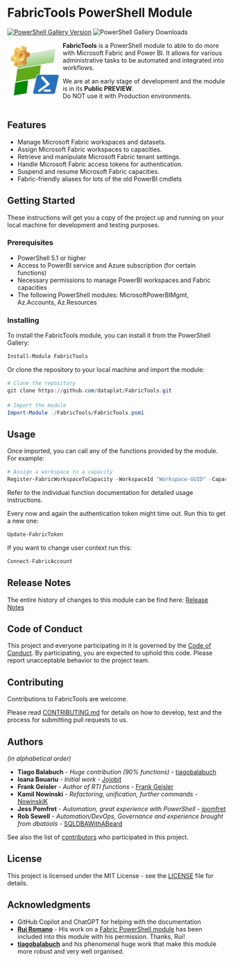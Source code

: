# FabricTools PowerShell Module

[![PowerShell Gallery Version](https://img.shields.io/powershellgallery/v/FabricTools?label=PowerShell%20Gallery&color=blue)](https://www.powershellgallery.com/packages/FabricTools)
![PowerShell Gallery Downloads](https://img.shields.io/powershellgallery/dt/FabricTools?label=PSGallery%20downloads) 

<img align="left" src="images/FabricToolsLogo.png" alt="drawing" width="128"/>

**FabricTools** is a PowerShell module to able to do more with Microsoft Fabric and Power BI.
It allows for various administrative tasks to be automated and integrated into workflows.

We are at an early stage of development and the module is in its **Public PREVIEW**.  
Do NOT use it with Production environments.
<br/>
<br/>

## Features

- Manage Microsoft Fabric workspaces and datasets.
- Assign Microsoft Fabric workspaces to capacities.
- Retrieve and manipulate Microsoft Fabric tenant settings.
- Handle Microsoft Fabric access tokens for authentication.
- Suspend and resume Microsoft Fabric capacities.
- Fabric-friendly aliases for lots of the old PowerBI cmdlets

## Getting Started

These instructions will get you a copy of the project up and running on your local machine for development and testing purposes.

### Prerequisites

- PowerShell 5.1 or higher
- Access to PowerBI service and Azure subscription (for certain functions)
- Necessary permissions to manage PowerBI workspaces and Fabric capacities
- The following PowerShell modules: MicrosoftPowerBIMgmt, Az.Accounts, Az.Resources

### Installing

To install the FabricTools module, you can install it from the PowerShell Gallery:

```powershell
Install-Module FabricTools 
```

Or clone the repository to your local machine and import the module:

```powershell
# Clone the repository
git clone https://github.com/dataplat/FabricTools.git

# Import the module
Import-Module ./FabricTools/FabricTools.psm1
```



## Usage

Once imported, you can call any of the functions provided by the module. For example:

```powershell
# Assign a workspace to a capacity
Register-FabricWorkspaceToCapacity -WorkspaceId "Workspace-GUID" -CapacityId "Capacity-GUID"
```

Refer to the individual function documentation for detailed usage instructions.

Every now and again the authentication token might time out. Run this to get a new one:
```powershell
Update-FabricToken
```

If you want to change user context run this:
```powershell
Connect-FabricAccount
```


## Release Notes

The entire history of changes to this module can be find here: [Release Notes](ReleaseNotes.md)

## Code of Conduct
This project and everyone participating in it is governed by the [Code of Conduct](CODE_OF_CONDUCT.md). By participating, you are expected to uphold this code. Please report unacceptable behavior to the project team.

## Contributing

Contributions to FabricTools are welcome.  

Please read [CONTRIBUTING.md](CONTRIBUTING.md) for details on how to develop, test and the process for submitting pull requests to us.

## Authors
_(in alphabetical order)_

- **Tiago Balabuch** - *Huge contribution (90% functions)* - [tiagobalabuch](https://github.com/tiagobalabuch)
- **Ioana Bouariu** - *Initial work* - [Jojobit](https://github.com/Jojobit)
- **Frank Geisler** - *Author of RTI functions* - [Frank Geisler](https://github.com/Frank-Geisler)
- **Kamil Nowinski** - *Refactoring, unification, further commands* - [NowinskiK](https://github.com/NowinskiK)
- **Jess Pomfret** - *Automation, great experience with PowerShell* - [jpomfret](https://github.com/jpomfret)
- **Rob Sewell** - *Automation/DevOps, Governance and experience brought from dbatools* - [SQLDBAWithABeard](https://github.com/SQLDBAWithABeard)

See also the list of [contributors](https://github.com/dataplat/FabricTools/contributors) who participated in this project.

## License

This project is licensed under the MIT License - see the [LICENSE](LICENSE) file for details.

## Acknowledgments

- GitHub Copilot and ChatGPT for helping with the documentation
- [**Rui Romano**](https://github.com/RuiRomano) - His work on a [Fabric PowerShell module](https://github.com/RuiRomano/fabricps-pbip) has been included into this module with his permission. Thanks, Rui!
- [**tiagobalabuch**](https://github.com/tiagobalabuch) and his phenomenal huge work that make this module more robust and very well organised.
